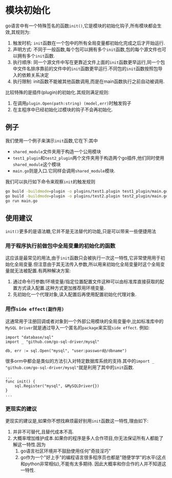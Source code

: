 # 模块初始化

go语言中有一个特殊签名的函数`init()`,它是模块的初始化钩子,所有模块都会生效,其规则为:

1. 触发时机: `init`函数在一个包中的所有全局变量都初始化完成之后才开始运行.
2. 声明方式: 不同于一般函数,每个包可以拥有多个`init`函数,包的每个源文件也可以拥有多个`init`函数.
3. 执行顺序: 同一个源文件中写在更靠近文件上面的`init`函数更早运行,同一个包中文件名排序靠前的文件中的`init`函数更早运行.不同包的`init`函数按照包导入的依赖关系决定
4. 执行限制: init函数不能被其他函数调用,而是在main函数执行之前自动被调用.

比较特殊的是插件(plugin)的初始化.其规则满足规则:

1. 在调用`plugin.Open(path:string) (model,err)`时触发钩子
2. 在主程序中已经初始化过模块的钩子不会再初始化.

## 例子

我们使用一个例子来演示`init`函数,它在[]()下:其中

+ `shared_module`文件夹用于构造一个公用模块
+ `test1_plugin`和`test2_plugin`两个文件夹用于构造两个go插件,他们同时使用`shared_module`这个模块
+ `main.go`则是入口.它同样会调用`shared_module`模块.

我们可以执行如下命令来观察`init`的触发规则

```bash
go build -buildmode=plugin -o plugins/test1.plugin test1_plugin/main.go
go build -buildmode=plugin -o plugins/test2.plugin test2_plugin/main.go
go run main.go
```

## 使用建议

`init()`更多的是语法糖,它并不是无法替代的功能,只是可以带来一些便捷用法

### 用于程序执行前做包中全局变量的初始化的函数

这应该是最常见的用法,由于`init`函数只会被执行一次这一特性,它非常使用用于初始化全局变量.但注意由于其无法传入参数,所以用来初始化全局变量时这个全局变量就无法被配置.有两种解决方案:

1. 通过命令行参数/环境变量/指定位置配置文件这种可以由标准库直接获取的配置方式读入配置.这种方式更加推荐用环境变量.
2. 先初始化一个代理对象,读入配置后再使用配置初始化代理对象.

### 用作`side effect(副作用)`

这通常用于注册回调或者对象到一个外部公用模块的全局变量中,比如标准库中的`MySQL Driver`就是通过导入一个匿名的`package`来实现`side effect`. 例如:

```golang
import "database/sql"
import _ "github.com/go-sql-driver/mysql"

db, err := sql.Open("mysql", "user:password@/dbname")
```

很多orm中都会是类似的方法引入对特定数据库系统的支持.其中的`import _ "github.com/go-sql-driver/mysql"`就是利用了其中的`init`函数.

```golang
...
func init() {
    sql.Register("mysql", &MySQLDriver{})
}
...
```

### 更现实的建议

更现实的建议是,如果你不想找麻烦最好别用`init`函数这一特性,理由如下:

1. 并非不可替代,且替代成本不高.
2. 大概率增加维护成本.如果你的程序是多人合作项目,你无法保证所有人都能了解这一特性.因为
   1. go语言社区环境并不鼓励使用任何"奇技淫巧"
   2. go作为一个"好上手"的编程语言很多程序员也都是"随便学学"的水平(这点和python非常相似),不能有太多期待.
   因此大概率和你合作的人并不知道这一特性.

